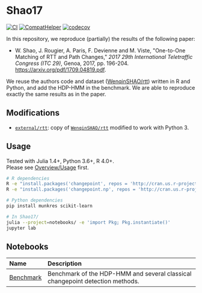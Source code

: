 # Shao17

[![CI](https://github.com/SmartMonitoringSchemes/Shao17/workflows/CI/badge.svg)](https://github.com/SmartMonitoringSchemes/Shao17/actions?query=workflow%3ACI)
[![CompatHelper](https://github.com/SmartMonitoringSchemes/Shao17/workflows/CompatHelper/badge.svg)](https://github.com/SmartMonitoringSchemes/Shao17/actions?query=workflow%3ACompatHelper)
[![codecov](https://codecov.io/gh/SmartMonitoringSchemes/Shao17/branch/master/graph/badge.svg?token=FUxrMFrAdc)](https://codecov.io/gh/SmartMonitoringSchemes/Shao17)

In this repository, we reproduce (partially) the results of the following paper:
-  W. Shao, J. Rougier, A. Paris, F. Devienne and M. Viste, "One-to-One Matching of RTT and Path Changes," _2017 29th International Teletraffic Congress (ITC 29)_, Genoa, 2017, pp. 196-204. https://arxiv.org/pdf/1709.04819.pdf.

We reuse the authors code and dataset ([WenqinSHAO/rtt](https://github.com/WenqinSHAO/rtt.git)) written in R and Python, and add the HDP-HMM in the benchmark. 
We are able to reproduce exactly the same results as in the paper.

## Modifications

- [`external/rtt`](/external/rtt): copy of [`WenqinSHAO/rtt`](https://github.com/WenqinSHAO/rtt.git) modified to work with Python 3.

## Usage

Tested with Julia 1.4+, Python 3.6+, R 4.0+.  
Please see [Overview/Usage](https://github.com/SmartMonitoringSchemes/Overview/blob/master/README.md#usage) first.

```bash
# R dependencies
R -e "install.packages('changepoint', repos = 'http://cran.us.r-project.org')"
R -e "install.packages('changepoint.np', repos = 'http://cran.us.r-project.org')"

# Python dependencies
pip install munkres scikit-learn
```

```bash
# In Shao17/
julia --project=notebooks/ -e 'import Pkg; Pkg.instantiate()'
jupyter lab
```

## Notebooks

Name | Description
:----|:-----------
[Benchmark](/notebooks/Benchmark.ipynb) | Benchmark of the HDP-HMM and several classical changepoint detection methods.
